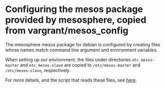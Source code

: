 # Configuring the mesos package provided by mesosphere, copied from vargrant/mesos_config

The mesosphere mesos package for debian is configured by creating files whose names match command
line argument and environment variables.

When setting up our environment, the files under directories `etc_mesos-master` and
`etc_mesos-slave` are copied to `/etc/mesos-master` and `/etc/mesos-slave`, respectively.

For more details, and the script that reads these files, see
[here](https://github.com/mesosphere/mesos-deb-packaging/blob/fd3c3866a847d07a8beb0cf8811f173406f910df/mesos-init-wrapper#L12-L48).
